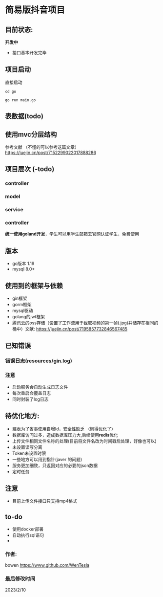 # 简易版抖音项目  

## 目前状态:    
**开发中**  
* 接口基本开发完毕

## 项目启动
直接启动
```shell
cd go 
```
```shell
go run main.go 
```  
 
## 表数据(todo)
## 使用mvc分层结构
参考文献  （不懂的可以参考这篇文章）
https://juejin.cn/post/7152299022017888286
## 项目层次 (-todo)
### controller
### model
### service
### controller



**统一使用goland开发**，学生可以用学生邮箱去官网认证学生，免费使用

## 版本  
* go版本 1.19  
* mysql 8.0+
## 使用到的框架与依赖  
+ gin框架
+ gorm框架
+ mysql驱动
+ golang的jwt框架
+ 腾讯云的oss存储（设置了工作流用于截取视频的第一帧(.jpg)并储存在相同的桶中）文献: https://juejin.cn/post/7195857732846567485

## 已知错误    
 

### 错误日志(resources/gin.log)
### 注意
* 启动服务会自动生成日志文件  
* 每次重启会覆盖日志  
* 同时封装了log日志  


## 待优化地方:  
* 建表为了省事使用自增Id，安全性缺乏 （懒得优化了）
* 数据库访问过多，造成数据库压力大,后续使用**redis**优化  
* 上传文件相同文件名称的处理(目前将文件名改为时间戳后处理，好像也可以)
* 未设置读写分离
* Token未设置时限
* 一些地方可以用到指针(javer 的问题)
* 服务更加细致，只返回对应的必要的json数据
* 定时任务


## 注意
* 目前上传文件接口只支持mp4格式

## to-do
* 使用docker部署
* 自动执行sql语句
* 

### 作者:  
bowen https://www.github.com/WenTesla
### 最后修改时间
2023/2/10
